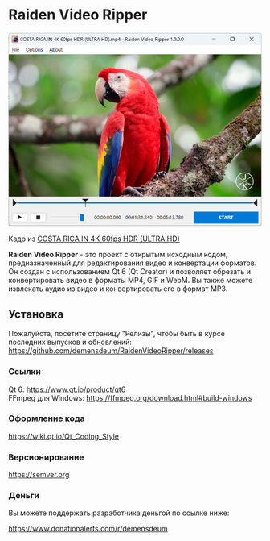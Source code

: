 # Raiden Video Ripper
![Screenshot](Screenshot.png)   

Кадр из [COSTA RICA IN 4K 60fps HDR (ULTRA HD)](https://www.youtube.com/watch?v=LXb3EKWsInQ)

**Raiden Video Ripper** - это проект с открытым исходным кодом, предназначенный для редактирования видео и конвертации форматов. Он создан с использованием Qt 6 (Qt Creator) и позволяет обрезать и конвертировать видео в форматы MP4, GIF и WebM. Вы также можете извлекать аудио из видео и конвертировать его в формат MP3.

## Установка
Пожалуйста, посетите страницу "Релизы", чтобы быть в курсе последних выпусков и обновлений: https://github.com/demensdeum/RaidenVideoRipper/releases

### Ссылки
Qt 6: https://www.qt.io/product/qt6    
FFmpeg для Windows: https://ffmpeg.org/download.html#build-windows

### Оформление кода
https://wiki.qt.io/Qt_Coding_Style

### Версионирование
https://semver.org

### Деньги

Вы можете поддержать разработчика деньгой по ссылке ниже:   

https://www.donationalerts.com/r/demensdeum
